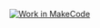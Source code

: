 [![Work in MakeCode](https://classroom.github.com/assets/work-in-make-code-46eb539bcdc54ff4682c9f84a178d570a59fd821693cb33b02a3e5220eed4e48.svg)](https://classroom.github.com/online_ide?assignment_repo_id=12436404&assignment_repo_type=AssignmentRepo)
